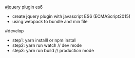 #jquery plugin es6
- create jquery plugin with javascript ES6 (ECMAScript2015)
- using webpack to bundle and min file

#develop
- step1: yarn installl or npm install
- step2: yarn run watch // dev mode
- step3: yarn run build // production mode
